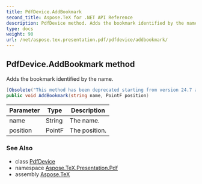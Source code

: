 ```yaml
---
title: PdfDevice.AddBookmark
second_title: Aspose.TeX for .NET API Reference
description: PdfDevice method. Adds the bookmark identified by the name
type: docs
weight: 90
url: /net/aspose.tex.presentation.pdf/pdfdevice/addbookmark/
---
```

## PdfDevice.AddBookmark method

Adds the bookmark identified by the name.

```csharp
[Obsolete("This method has been deprecated starting from version 24.7 and will be hidden in version 24.10.")]
public void AddBookmark(string name, PointF position)
```

| Parameter | Type | Description |
| --- | --- | --- |
| name | String | The name. |
| position | PointF | The position. |

### See Also

* class [PdfDevice](../)
* namespace [Aspose.TeX.Presentation.Pdf](../../pdfdevice/)
* assembly [Aspose.TeX](../../../)


